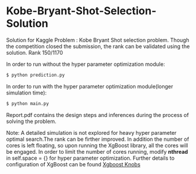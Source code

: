 # Kobe-Bryant-Shot-Selection-Solution
Solution for Kaggle Problem : Kobe Bryant  Shot selection problem.
Though the competition closed the submission, the rank can be validated using the solution.
Rank 150/1170 


In order to run without the hyper parameter optimization module:
```sh
$ python prediction.py
```

In order to run with the hyper parameter optimization module(longer simulation time):
```sh
$ python main.py
```

Report.pdf contains the design steps and inferences during the process of solving the problem.


Note: A detailed simulation is not explored for heavy hyper parameter optimal search.The rank
can be firther improved. In addition the number of cores is left floating, so upon running 
the XgBoost library, all the cores will be engaged. In order to limit the number of cores 
running, modify **nthread** in self.space = {} for hyper parameter optimization. Further details 
to configuration of XgBoost can be found [Xgboost Knobs](http://xgboost.readthedocs.io/en/latest//parameter.html)

